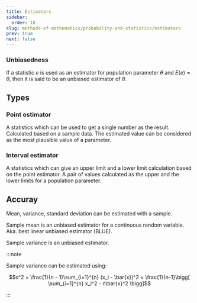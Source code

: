```yaml
---
title: Estimators
sidebar:
  order: 10
slug: methods-of-mathematics/probability-and-statistics/estimators
prev: true
next: false
---
```


### Unbiasedness

If a statistic $e$ is used as an estimator for population parameter $\theta$ and $E(e) = θ$, then it is said to be an unbiased estimator of $\theta$.


## Types
### Point estimator

A statistics which can be used to get a single number as the result. Calculated based on a sample data. The estimated value can be considered as the most plausible value of a parameter.

### Interval estimator

A statistics which can give an upper limit and a lower limit calculation based on the point estimator. A pair of values calculated as the upper and the lower limits for a population parameter.

## Accuray

Mean, variance, standard deviation can be estimated with a sample.

Sample mean is an unbiased estimator for a continuous random variable. Aka. best linear unbiased estimator (BLUE).

Sample variance is an unbiased estimator.

:::note

Sample variance can be estimated using:

```math
s^2 = \frac{1}{n - 1}\sum_{i=1}^{n} (x_i - \bar{x})^2 = \frac{1}{n-1}\bigg[ \sum_{i=1}^{n} x_i^2 - n\bar{x}^2 \bigg]
```

:::
